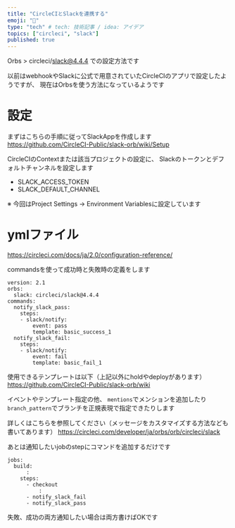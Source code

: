 ```yaml
---
title: "CircleCIとSlackを連携する"
emoji: "🐙"
type: "tech" # tech: 技術記事 / idea: アイデア
topics: ["circleci", "slack"]
published: true
---
```

Orbs > circleci/slack@4.4.4 での設定方法です

以前はwebhookやSlackに公式で用意されていたCircleCIのアプリで設定したようですが、
現在はOrbsを使う方法になっているようです

# 設定

まずはこちらの手順に従ってSlackAppを作成します
https://github.com/CircleCI-Public/slack-orb/wiki/Setup

CircleCIのContextまたは該当プロジェクトの設定に、
Slackのトークンとデフォルトチャンネルを設定します

- SLACK_ACCESS_TOKEN
- SLACK_DEFAULT_CHANNEL

※ 今回はProject Settings -> Environment Variablesに設定しています

# ymlファイル

https://circleci.com/docs/ja/2.0/configuration-reference/

commandsを使って成功時と失敗時の定義をします
```
version: 2.1
orbs:
  slack: circleci/slack@4.4.4
commands:
  notify_slack_pass:
    steps:
    - slack/notify:
        event: pass
        template: basic_success_1
  notify_slack_fail:
    steps:
    - slack/notify:
        event: fail
        template: basic_fail_1
```

使用できるテンプレートは以下（上記以外にholdやdeployがあります）
https://github.com/CircleCI-Public/slack-orb/wiki

イベントやテンプレート指定の他、
`mentions`でメンションを追加したり
`branch_pattern`でブランチを正規表現で指定できたりします

詳しくはこちらを参照してください（メッセージをカスタマイズする方法なども書いてあります）
https://circleci.com/developer/ja/orbs/orb/circleci/slack

あとは通知したいjobのstepにコマンドを追加するだけです
```
jobs:
  build:
      :
    steps:
      - checkout
          :
      - notify_slack_fail
      - notify_slack_pass
```
失敗、成功の両方通知したい場合は両方書けばOKです

